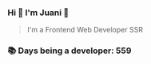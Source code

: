 ### Hi 👋 I&#39;m Juani 🦁

> I&#39;m a Frontend Web Developer SSR

### 📚 Days being a developer: 559
